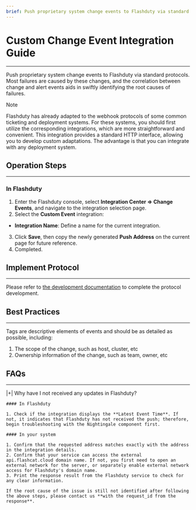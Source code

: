 ```yaml
---
brief: Push proprietary system change events to Flashduty via standard protocols. Most failures are caused by these changes, and the correlation between change and alert events aids in swiftly identifying the root causes of failures.
---
```


# Custom Change Event Integration Guide

---

Push proprietary system change events to Flashduty via standard protocols. Most failures are caused by these changes, and the correlation between change and alert events aids in swiftly identifying the root causes of failures.

> [!NOTE]
> Flashduty has already adapted to the webhook protocols of some common ticketing and deployment systems. For these systems, you should first utilize the corresponding integrations, which are more straightforward and convenient. This integration provides a standard HTTP interface, allowing you to develop custom adaptations. The advantage is that you can integrate with any deployment system.

## Operation Steps
---

### In Flashduty

1. Enter the Flashduty console, select **Integration Center => Change Events**, and navigate to the integration selection page.
2. Select the **Custom Event** integration:
- **Integration Name**: Define a name for the current integration.
3. Click **Save**, then copy the newly generated **Push Address** on the current page for future reference.
4. Completed.

## Implement Protocol
---

Please refer to [the development documentation](https://developer.flashcat.cloud/zh/flashduty/custom-change) to complete the protocol development.

## Best Practices
---

Tags are descriptive elements of events and should be as detailed as possible, including:
1. The scope of the change, such as host, cluster, etc
1. Ownership information of the change, such as team, owner, etc

## FAQs
---

|+| Why have I not received any updates in Flashduty?

    #### In Flashduty

    1. Check if the integration displays the **Latest Event Time**. If not, it indicates that Flashduty has not received the push; therefore, begin troubleshooting with the Nightingale component first.

    #### In your system

    1. Confirm that the requested address matches exactly with the address in the integration details.
    2. Confirm that your service can access the external api.flashcat.cloud domain name. If not, you first need to open an external network for the server, or separately enable external network access for Flashduty's domain name.
    3. Print the response result from the Flashduty service to check for any clear information.

    If the root cause of the issue is still not identified after following the above steps, please contact us **with the request_id from the response**.